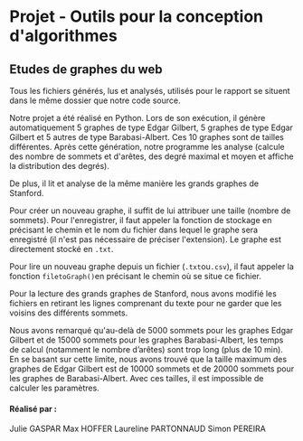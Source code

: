 # Projet - Outils pour la conception d'algorithmes
## Etudes de graphes du web


Tous les fichiers générés, lus et analysés, utilisés pour le rapport se situent dans le même dossier que notre code source. 

Notre projet a été réalisé en Python. Lors de son exécution, il génère automatiquement 5 graphes de type Edgar Gilbert, 5 graphes de type Edgar Gilbert et 5 autres de type Barabasi-Albert. Ces 10 graphes sont de tailles différentes. Après cette génération, notre programme les analyse (calcule des nombre de sommets et d'arêtes, des degré maximal et moyen et affiche la distribution des degrés).

De plus, il lit et analyse de la même manière les grands graphes de Stanford. 

Pour créer un nouveau graphe, il suffit de lui attribuer une taille (nombre de sommets).
Pour l'enregistrer, il faut appeler la fonction de stockage en précisant le chemin et le nom du fichier dans lequel le graphe sera enregistré (il n'est pas nécessaire de préciser l'extension). Le graphe est directement stocké en ```.txt```.

Pour lire un nouveau graphe depuis un fichier (```.txt```ou```.csv```), il faut appeler la fonction ```filetoGraph()```en précisant le chemin où se situe ce fichier.

Pour la lecture des grands graphes de Stanford, nous avons modifié les fichiers en retirant les lignes comprenant du texte pour ne garder que les voisins des différents sommets.

Nous avons remarqué qu'au-delà de 5000 sommets pour les graphes Edgar Gilbert et de 15000 sommets pour les graphes Barabasi-Albert, les temps de calcul (notamment le nombre d’arêtes) sont trop long (plus de 10 min). 
En se basant sur cette limite, nous avons trouvé que la taille maximum des graphes de Edgar Gilbert est de 10000 sommets et de 20000 sommets pour les graphes de Barabasi-Albert. Avec ces tailles, il est impossible de calculer les paramètres.

#### Réalisé par : 
Julie GASPAR
Max HOFFER
Laureline PARTONNAUD
Simon PEREIRA
